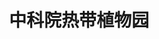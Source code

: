 ---
title: 中科院热带植物园
description: 西双版纳傣族自治州, 景洪市
resources:
    - src: DSCF2614_cover.JPG
      params:
        cover: true
---